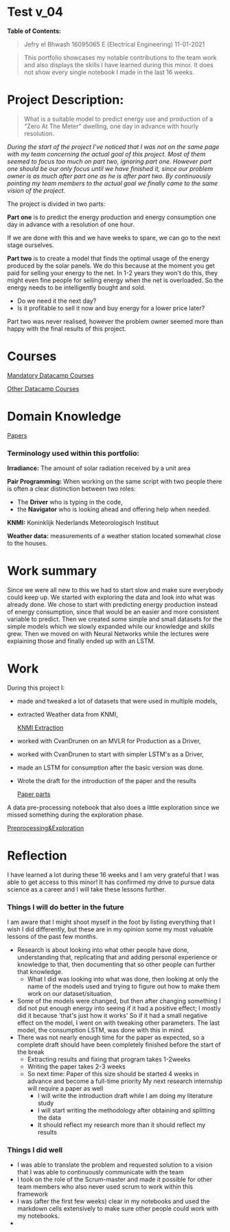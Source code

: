 # Test v_04

**Table of Contents:**

> Jefry el Bhwash
16095065 E
(Electrical Engineering)
11-01-2021

> This portfolio showcases my notable contributions to the team work and also displays the skills I have learned during this minor. It does not show every single notebook I made in the last 16 weeks.

# Project Description:

> What is a suitable model to predict energy use and production of a “Zero At The Meter” dwelling, one day in advance with hourly resolution.

*During the start of the project I've noticed that I was not on the same page with my team concerning the actual goal of this project. Most of them seemed to focus too much on part two, ignoring part one. However part one should be our only focus until we have finished it, since our problem owner is as much after part one as he is after part two. By continuously pointing my team members to the actual goal we finally came to the same vision of the project.*

The project is divided in two parts:

**Part one** is to predict the energy production and energy consumption one day in advance with a resolution of one hour.

If we are done with this and we have weeks to spare, we can go to the next stage ourselves.

**Part two** is to create a model that finds the optimal usage of the energy produced by the solar panels. We do this because at the moment you get paid for selling your energy to the net. In 1-2 years they won't do this, they might even fine people for selling energy when the net is overloaded. So the energy needs to be intelligently bought and sold.

- Do we need it the next day?
- Is it profitable to sell it now and buy energy for a lower price later?

Part two was never realised, however the problem owner seemed more than happy with the final results of this project.

# Courses

[Mandatory Datacamp Courses](Test%20v_04%20046897d9242241efaeb7a971eb1eb0e1/Mandatory%20Datacamp%20Courses%20bd178ef8989146139a787fce3c0fca5b.md)

[Other Datacamp Courses](Test%20v_04%20046897d9242241efaeb7a971eb1eb0e1/Other%20Datacamp%20Courses%20b5cedbb2f5aa4ee38e1eccbafef9f98b.md)

# Domain Knowledge

[Papers](Test%20v_04%20046897d9242241efaeb7a971eb1eb0e1/Papers%207441464009884688be51cf36937ecbc5.md)

### Terminology used within this portfolio:

**Irradiance:** 
The amount of solar radiation received by a unit area

**Pair Programming:** 
When working on the same script with two people there is often a clear distinction between two roles: 
- The **Driver** who is typing in the code, 
- the **Navigator** who is looking ahead and offering help when needed.

**KNMI:**
Koninklijk Nederlands Meteorologisch Instituut

**Weather data:**
 measurements of a weather station located somewhat close to the houses. 

# Work summary

Since we were all new to this we had to start slow and make sure everybody could keep up.
We started with exploring the data and look into what was already done. 
We chose to start with predicting energy production instead of energy consumption, since that would be an easier and more consistent variable to predict. Then we created some simple and small datasets for the simple models which we slowly expanded while our knowledge and skills grew. Then we moved on with Neural Networks while the lectures were explaining those and finally ended up with an LSTM.

# Work

During this project I:

- made and tweaked a lot of datasets that were used in multiple models,
- extracted Weather data from KNMI,

    [KNMI Extraction](Test%20v_04%20046897d9242241efaeb7a971eb1eb0e1/KNMI%20Extraction%20459f2731e075474fb1ce32107da8826f.md)

- worked with CvanDrunen on an MVLR for Production as a Driver,
- worked with CvanDrunen to start with simpler LSTM's as a Driver,
- made an LSTM for consumption after the basic version was done.
- Wrote the draft for the introduction of the paper and the results

    [Paper parts](Test%20v_04%20046897d9242241efaeb7a971eb1eb0e1/Paper%20parts%20f6103c42afff4e6cbb44f0e474144bf4.md)

A data pre-processing notebook that also does a little exploration since we missed something during the exploration phase.

[Preprocessing&Exploration](Test%20v_04%20046897d9242241efaeb7a971eb1eb0e1/Preprocessing&Exploration%207d2621936629403c87466e9ac7c7fb3d.md)

# Reflection

I have learned a lot during these 16 weeks and I am very grateful that I was able to get access to this minor! It has confirmed my drive to pursue data science as a career and I will take these lessons further.

### Things I will do better in the future

I am aware that I might shoot myself in the foot by listing everything that I wish I did differently, but these are in my opinion some my most valuable lessons of the past few months.

- Research is about looking into what other people have done, understanding that, replicating that and adding personal experience or knowledge to that, then documenting that so other people can further that knowledge.
    - What I did was looking into what was done, then looking at only the name of the models used and trying to figure out how to make them work on our dataset/situation.
- Some of the models were changed, but then after changing something I did not put enough energy into seeing if it had a positive effect; I mostly did it because 'that's just how it works'
So if it had a small negative effect on the model, I went on with tweaking other parameters.
The last model, the consumption LSTM, was done with this in mind.
- There was not nearly enough time for the paper as expected, so a complete draft should have been completely finished before the start of the break
    - Extracting results and fixing that program takes 1-2weeks
    - Writing the paper takes 2-3 weeks
    - So next time: Paper of this size should be started 4 weeks in advance and become a full-time priority
    My next research internship will require a paper as well
        - I will write the introduction draft while I am doing my literature study
        - I will start writing the methodology after obtaining and splitting the data
        - It should reflect my research more than it should reflect my results

### Things I did well

- I was able to translate the problem and requested solution to a vision that I was able to continuously communicate with the team
- I took on the role of the Scrum-master and made it possible for other team members who also never used scrum to work within this framework
- I was (after the first few weeks) clear in my notebooks and used the markdown cells extensively to make sure other people could work with my notebooks.
-